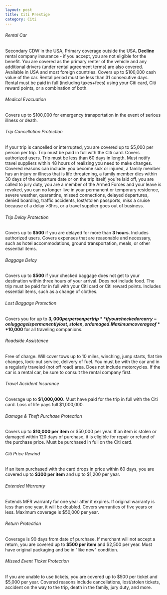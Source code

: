 ```yaml
---
layout: post
title: Citi Prestige
category: Citi
---
```


###### Rental Car

Secondary CDW in the USA, Primary coverage outside the USA. **Decline** rental company insurance - if you accept, you are not eligible for the benefit. You are covered as the primary renter of the vehicle and any additional drivers (under rental agreement terms) are also covered. Available in USA and most foreign countries. Covers up to $100,000 cash value of the car. Rental period must be less than 31 consecutive days. Rental must be paid in full (including taxes+fees) using your Citi card, Citi reward points, or a combination of both.

###### Medical Evacuation

Covers up to $100,000 for emergency transportation in the event of serious illness or death. 

###### Trip Cancellation Protection 

If your trip is cancelled or interrupted, you are covered up to $5,000 per person per trip. Trip must be paid in full with the Citi card. Covers authorized users. Trip must be less than 60 days in length. Must notify travel suppliers within 48 hours of realizing you need to make changes. Covered reasons can include: you become sick or injured, a family member has an injury or illness that is life threatening, a family member dies within 30 days of the departure date or on the trip itself, you're laid off, you are called to jury duty, you are a member of the Armed Forces and your leave is revoked, you can no longer live in your permanent or temporary residence, severe weather, quarantine, missed connections, delayed departures, denied boarding, traffic accidents, lost/stolen passports, miss a cruise because of a delay >3hrs, or a travel supplier goes out of business. 

###### Trip Delay Protection 

Covers up to **$500** if you are delayed for more than **3 hours**. Includes authorized users. Covers expenses that are reasonable and necessary, such as hotel accommodations, ground transportation, meals, or other essential items.  

###### Baggage Delay

Covers up to **$500** if your checked baggage does not get to your destination within three hours of your arrival. Does not include food. The trip must be paid for in full with your Citi card or Citi reward points. Includes essential items, such as a change of clothes. 

###### Lost Baggage Protection 

Covers you for up to **$3,000 per person per trip** if your checked or carry-on luggage is permanently lost, stolen, or damaged. Maximum coverage of **$10,000** for all traveling companions. 

###### Roadside Assistance

Free of charge. Will cover tows up to 10 miles, winching, jump starts, flat tire changes, lock-out service, delivery of fuel. You must be with the car and in a regularly traveled (not off road) area. Does not include motorcycles. If the car is a rental car, be sure to consult the rental company first. 

###### Travel Accident Insurance

Coverage up to **$1,000,000**. Must have paid for the trip in full with the Citi card. Loss of life pays full $1,000,000. 

###### Damage & Theft Purchase Protection 

Covers up to **$10,000 per item** or $50,000 per year. If an item is stolen or damaged within 120 days of purchase, it is eligible for repair or refund of the purchase price. Must be purchased in full on the Citi card. 

###### Citi Price Rewind

If an item purchased with the card drops in price within 60 days, you are covered up to **$300 per item** and up to $1,200 per year. 

###### Extended Warranty

Extends MFR warranty for one year after it expires. If original warranty is less than one year, it will be doubled. Covers warranties of five years or less. Maximum coverage is $50,000 per year. 

###### Return Protection 

Coverage is 90 days from date of purchase. If merchant will not accept a return, you are covered up to **$500 per item** and $2,500 per year. Must have original packaging and be in "like new" condition. 

###### Missed Event Ticket Protection 

If you are unable to use tickets, you are covered up to $500 per ticket and $5,000 per year. Covered reasons include cancellations, lost/stolen tickets, accident on the way to the trip, death in the family, jury duty, and more. 